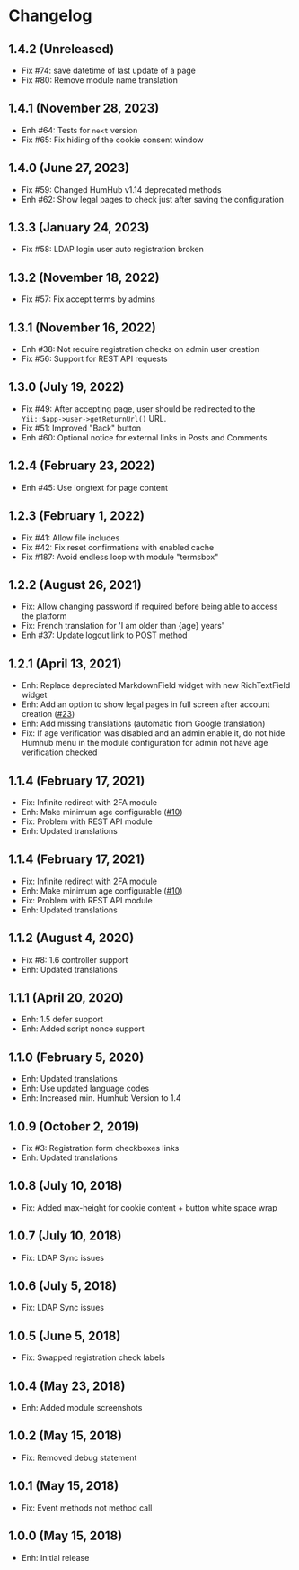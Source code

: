 Changelog
=========

1.4.2 (Unreleased)
-------------------------
- Fix #74: save datetime of last update of a page
- Fix #80: Remove module name translation

1.4.1 (November 28, 2023)
-------------------------
- Enh #64: Tests for `next` version
- Fix #65: Fix hiding of the cookie consent window

1.4.0 (June 27, 2023)
---------------------
- Fix #59: Changed HumHub v1.14 deprecated methods 
- Enh #62: Show legal pages to check just after saving the configuration

1.3.3 (January 24, 2023)
------------------------
- Fix #58: LDAP login user auto registration broken

1.3.2 (November 18, 2022)
-------------------------
- Fix #57: Fix accept terms by admins

1.3.1 (November 16, 2022)
---------------------
- Enh #38: Not require registration checks on admin user creation
- Fix #56: Support for REST API requests

1.3.0 (July 19, 2022)
---------------------
- Fix #49: After accepting page, user should be redirected to the `Yii::$app->user->getReturnUrl()` URL.
- Fix #51: Improved "Back" button
- Enh #60: Optional notice for external links in Posts and Comments

1.2.4 (February 23, 2022)
------------------------
- Enh #45: Use longtext for page content

1.2.3 (February 1, 2022)
------------------------
- Fix #41: Allow file includes
- Fix #42: Fix reset confirmations with enabled cache
- Fix #187: Avoid endless loop with module "termsbox"

1.2.2 (August 26, 2021)
-----------------------
- Fix: Allow changing password if required before being able to access the platform
- Fix: French translation for 'I am older than {age} years'
- Enh #37: Update logout link to POST method

1.2.1  (April 13, 2021)
-----------------------
- Enh: Replace depreciated MarkdownField widget with new RichTextField widget
- Enh: Add an option to show legal pages in full screen after account creation ([#23](https://github.com/humhub-contrib/legal/issues/23))
- Enh: Add missing translations (automatic from Google translation)
- Fix: If age verification was disabled and an admin enable it, do not hide Humhub menu in the module configuration for admin not have age verification checked

1.1.4  (February 17, 2021)
--------------------------
- Fix: Infinite redirect with 2FA module
- Enh: Make minimum age configurable ([#10](https://github.com/humhub-contrib/legal/issues/10))
- Fix: Problem with REST API module
- Enh: Updated translations

1.1.4  (February 17, 2021)
--------------------------
- Fix: Infinite redirect with 2FA module
- Enh: Make minimum age configurable ([#10](https://github.com/humhub-contrib/legal/issues/10))
- Fix: Problem with REST API module
- Enh: Updated translations

1.1.2  (August 4, 2020)
-------------------------
- Fix #8: 1.6 controller support
- Enh: Updated translations

1.1.1  (April 20, 2020)
-------------------------
- Enh: 1.5 defer support
- Enh: Added script nonce support

1.1.0  (February 5, 2020)
-------------------------
- Enh: Updated translations
- Enh: Use updated language codes
- Enh: Increased min. Humhub Version to 1.4

1.0.9  (October 2, 2019)
------------------------
- Fix #3: Registration form checkboxes links
- Enh: Updated translations

1.0.8  (July 10, 2018)
-----------------------
- Fix: Added max-height for cookie content + button white space wrap

1.0.7  (July 10, 2018)
-----------------------
- Fix: LDAP Sync issues

1.0.6  (July 5, 2018)
-----------------------
- Fix: LDAP Sync issues

1.0.5  (June 5, 2018)
-----------------------
- Fix: Swapped registration check labels

1.0.4  (May 23, 2018)
-----------------------
- Enh: Added module screenshots

1.0.2  (May 15, 2018)
-----------------------
- Fix: Removed debug statement

1.0.1  (May 15, 2018)
-----------------------
- Fix: Event methods not method call

1.0.0  (May 15, 2018)
-----------------------
- Enh: Initial release

